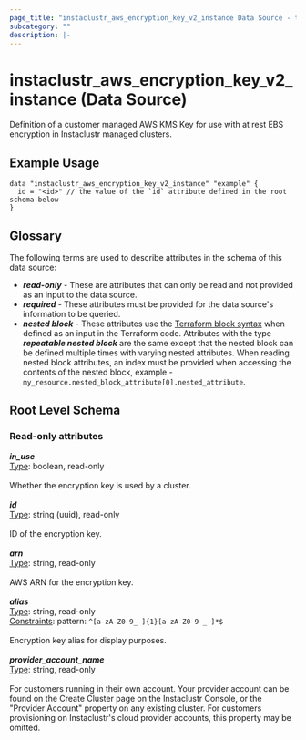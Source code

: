 ```yaml
---
page_title: "instaclustr_aws_encryption_key_v2_instance Data Source - terraform-provider-instaclustr"
subcategory: ""
description: |-
---
```


# instaclustr_aws_encryption_key_v2_instance (Data Source)
Definition of a customer managed AWS KMS Key for use with at rest EBS encryption in Instaclustr managed clusters.
## Example Usage
```
data "instaclustr_aws_encryption_key_v2_instance" "example" { 
  id = "<id>" // the value of the `id` attribute defined in the root schema below
}
```
## Glossary
The following terms are used to describe attributes in the schema of this data source:
- **_read-only_** - These are attributes that can only be read and not provided as an input to the data source.
- **_required_** - These attributes must be provided for the data source's information to be queried.
- **_nested block_** - These attributes use the [Terraform block syntax](https://www.terraform.io/language/attr-as-blocks) when defined as an input in the Terraform code. Attributes with the type **_repeatable nested block_** are the same except that the nested block can be defined multiple times with varying nested attributes. When reading nested block attributes, an index must be provided when accessing the contents of the nested block, example - `my_resource.nested_block_attribute[0].nested_attribute`.
## Root Level Schema
### Read-only attributes
*___in_use___*<br>
<ins>Type</ins>: boolean, read-only<br>
<br>Whether the encryption key is used by a cluster.<br><br>
*___id___*<br>
<ins>Type</ins>: string (uuid), read-only<br>
<br>ID of the encryption key.<br><br>
*___arn___*<br>
<ins>Type</ins>: string, read-only<br>
<br>AWS ARN for the encryption key.<br><br>
*___alias___*<br>
<ins>Type</ins>: string, read-only<br>
<ins>Constraints</ins>: pattern: `^[a-zA-Z0-9_-]{1}[a-zA-Z0-9 _-]*$`<br><br>Encryption key alias for display purposes.<br><br>
*___provider_account_name___*<br>
<ins>Type</ins>: string, read-only<br>
<br>For customers running in their own account. Your provider account can be found on the Create Cluster page on the Instaclustr Console, or the "Provider Account" property on any existing cluster. For customers provisioning on Instaclustr's cloud provider accounts, this property may be omitted.<br><br>
